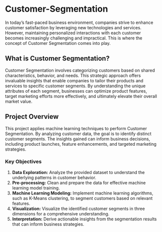 # Customer-Segmentation

In today’s fast-paced business environment, companies strive to enhance customer satisfaction by leveraging new technologies and services. However, maintaining personalized interactions with each customer becomes increasingly challenging and impractical. This is where the concept of Customer Segmentation comes into play.

## What is Customer Segmentation?

Customer Segmentation involves categorizing customers based on shared characteristics, behavior, and needs. This strategic approach offers invaluable insights that enable companies to tailor their products and services to specific customer segments. By understanding the unique attributes of each segment, businesses can optimize product features, target marketing efforts more effectively, and ultimately elevate their overall market value.

## Project Overview

This project applies machine learning techniques to perform Customer Segmentation. By analyzing customer data, the goal is to identify distinct customer segments. The insights gained can inform business decisions, including product launches, feature enhancements, and targeted marketing strategies.

### Key Objectives

1. **Data Exploration:** Analyze the provided dataset to understand the underlying patterns in customer behavior.
2. **Pre-processing:** Clean and prepare the data for effective machine learning model training.
3. **Machine Learning Modeling:** Implement machine learning algorithms, such as K-Means clustering, to segment customers based on relevant features.
4. **Visualization:** Visualize the identified customer segments in three dimensions for a comprehensive understanding.
5. **Interpretation:** Derive actionable insights from the segmentation results that can inform business strategies.
